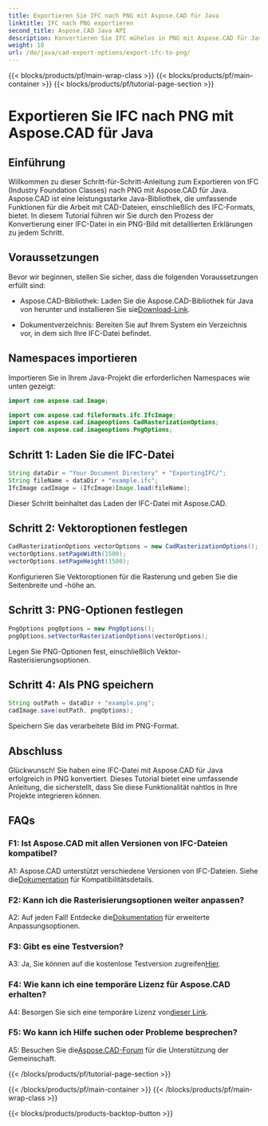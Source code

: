```yaml
---
title: Exportieren Sie IFC nach PNG mit Aspose.CAD für Java
linktitle: IFC nach PNG exportieren
second_title: Aspose.CAD Java API
description: Konvertieren Sie IFC mühelos in PNG mit Aspose.CAD für Java. Folgen Sie unserer Schritt-für-Schritt-Anleitung.
weight: 18
url: /de/java/cad-export-options/export-ifc-to-png/
---
```


{{< blocks/products/pf/main-wrap-class >}}
{{< blocks/products/pf/main-container >}}
{{< blocks/products/pf/tutorial-page-section >}}

# Exportieren Sie IFC nach PNG mit Aspose.CAD für Java

## Einführung

Willkommen zu dieser Schritt-für-Schritt-Anleitung zum Exportieren von IFC (Industry Foundation Classes) nach PNG mit Aspose.CAD für Java. Aspose.CAD ist eine leistungsstarke Java-Bibliothek, die umfassende Funktionen für die Arbeit mit CAD-Dateien, einschließlich des IFC-Formats, bietet. In diesem Tutorial führen wir Sie durch den Prozess der Konvertierung einer IFC-Datei in ein PNG-Bild mit detaillierten Erklärungen zu jedem Schritt.

## Voraussetzungen

Bevor wir beginnen, stellen Sie sicher, dass die folgenden Voraussetzungen erfüllt sind:

-  Aspose.CAD-Bibliothek: Laden Sie die Aspose.CAD-Bibliothek für Java von herunter und installieren Sie sie[Download-Link](https://releases.aspose.com/cad/java/).

- Dokumentverzeichnis: Bereiten Sie auf Ihrem System ein Verzeichnis vor, in dem sich Ihre IFC-Datei befindet.

## Namespaces importieren

Importieren Sie in Ihrem Java-Projekt die erforderlichen Namespaces wie unten gezeigt:

```java
import com.aspose.cad.Image;

import com.aspose.cad.fileformats.ifc.IfcImage;
import com.aspose.cad.imageoptions.CadRasterizationOptions;
import com.aspose.cad.imageoptions.PngOptions;
```

## Schritt 1: Laden Sie die IFC-Datei

```java
String dataDir = "Your Document Directory" + "ExportingIFC/";
String fileName = dataDir + "example.ifc";
IfcImage cadImage = (IfcImage)Image.load(fileName);
```

Dieser Schritt beinhaltet das Laden der IFC-Datei mit Aspose.CAD.

## Schritt 2: Vektoroptionen festlegen

```java
CadRasterizationOptions vectorOptions = new CadRasterizationOptions();
vectorOptions.setPageWidth(1500);
vectorOptions.setPageHeight(1500);
```

Konfigurieren Sie Vektoroptionen für die Rasterung und geben Sie die Seitenbreite und -höhe an.

## Schritt 3: PNG-Optionen festlegen

```java
PngOptions pngOptions = new PngOptions();
pngOptions.setVectorRasterizationOptions(vectorOptions);
```

Legen Sie PNG-Optionen fest, einschließlich Vektor-Rasterisierungsoptionen.

## Schritt 4: Als PNG speichern

```java
String outPath = dataDir + "example.png";
cadImage.save(outPath, pngOptions);
```

Speichern Sie das verarbeitete Bild im PNG-Format.

## Abschluss

Glückwunsch! Sie haben eine IFC-Datei mit Aspose.CAD für Java erfolgreich in PNG konvertiert. Dieses Tutorial bietet eine umfassende Anleitung, die sicherstellt, dass Sie diese Funktionalität nahtlos in Ihre Projekte integrieren können.

## FAQs

### F1: Ist Aspose.CAD mit allen Versionen von IFC-Dateien kompatibel?

 A1: Aspose.CAD unterstützt verschiedene Versionen von IFC-Dateien. Siehe die[Dokumentation](https://reference.aspose.com/cad/java/) für Kompatibilitätsdetails.

### F2: Kann ich die Rasterisierungsoptionen weiter anpassen?

 A2: Auf jeden Fall! Entdecke die[Dokumentation](https://reference.aspose.com/cad/java/) für erweiterte Anpassungsoptionen.

### F3: Gibt es eine Testversion?

A3: Ja, Sie können auf die kostenlose Testversion zugreifen[Hier](https://releases.aspose.com/).

### F4: Wie kann ich eine temporäre Lizenz für Aspose.CAD erhalten?

 A4: Besorgen Sie sich eine temporäre Lizenz von[dieser Link](https://purchase.aspose.com/temporary-license/).

### F5: Wo kann ich Hilfe suchen oder Probleme besprechen?

A5: Besuchen Sie die[Aspose.CAD-Forum](https://forum.aspose.com/c/cad/19) für die Unterstützung der Gemeinschaft.

{{< /blocks/products/pf/tutorial-page-section >}}

{{< /blocks/products/pf/main-container >}}
{{< /blocks/products/pf/main-wrap-class >}}

{{< blocks/products/products-backtop-button >}}
